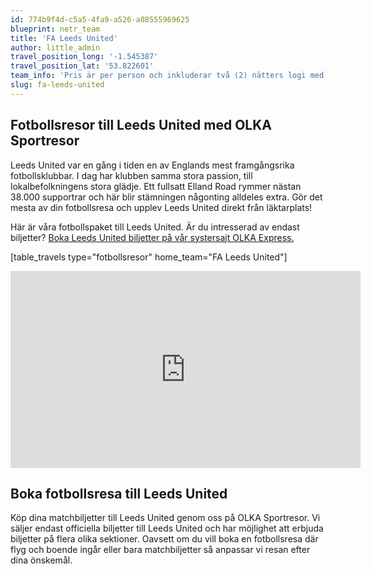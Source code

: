 ```yaml
---
id: 774b9f4d-c5a5-4fa9-a526-a08555969625
blueprint: netr_team
title: 'FA Leeds United'
author: little_admin
travel_position_long: '-1.545387'
travel_position_lat: '53.822601'
team_info: 'Pris är per person och inkluderar två (2) nätters logi med del i dubbelrum på 3*** hotell i Leeds, frukost på hotellet samt matchbiljett på arenans kortsida. OBS! Priset som också inkluderar flyg är ett frånpris.'
slug: fa-leeds-united
---
```

<h2>Fotbollsresor till Leeds United med OLKA Sportresor</h2>
<p>Leeds United var en gång i tiden en av Englands mest framgångsrika fotbollsklubbar. I dag har klubben samma stora passion, till lokalbefolkningens stora glädje. Ett fullsatt Elland Road rymmer nästan 38.000 supportrar och här blir stämningen någonting alldeles extra. Gör det mesta av din fotbollsresa och upplev Leeds United direkt från läktarplats!</p>
<p>Här är våra fotbollspaket till Leeds United. Är du intresserad av endast biljetter? <a href="https://www.olkaexpress.se/fotbollsbiljetter/fa-cup-england/leeds/leeds-united">Boka Leeds United biljetter på vår systersajt OLKA Express.</a></p>
<p>[table_travels type="fotbollsresor" home_team="FA Leeds United"]</p>
<p><iframe src="https://www.youtube.com/embed/tF3ZWHFuFyo" width="560" height="315" frameborder="0" allowfullscreen="allowfullscreen" data-mce-fragment="1"><span data-mce-type="bookmark" style="display: inline-block; width: 0px; overflow: hidden; line-height: 0;" class="mce_SELRES_start">﻿</span><span data-mce-type="bookmark" style="display: inline-block; width: 0px; overflow: hidden; line-height: 0;" class="mce_SELRES_start">﻿</span></iframe></p>
<h2>Boka fotbollsresa till Leeds United</h2>
<p>Köp dina matchbiljetter till Leeds United genom oss på OLKA Sportresor. Vi säljer endast officiella biljetter till Leeds United och har möjlighet att erbjuda biljetter på flera olika sektioner. Oavsett om du vill boka en fotbollsresa där flyg och boende ingår eller bara matchbiljetter så anpassar vi resan efter dina önskemål.</p>
